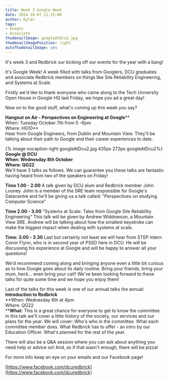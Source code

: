 ```yaml
---
title: Week 3 Google Week
date: 2014-10-07 21:15:00
author: kylar
tags:
- Google
- Associate
thumbnailImage: googleAtDcu2.jpg
thumbnailImagePosition: right
autoThumbnailImage: yes
---
```


It's week 3 and Redbrick our kicking off our events for the year with a bang!

It's Google Week! A week filled with talks from Googlers, DCU graduates and associate Redbrick members on things like Site Reliability Engineering, and Systems at Scale.

Firstly we'd like to thank everyone who came along to the Tech University Open House in Google HQ last Friday, we hope you ad a great day!

Now on to the good stuff, what's coming up this week you say?  

**Hangout on Air - Perspectives on Engineering at Google****  
When: Tuesday October 7th from 5 -6pm  
Where: HG10**  
Hear from Google Engineers, from Dublin and Mountain View. They'll be talking about their path to Google and their career experiences to date.

{% image nocaption right googleAtDcu2.jpg 435px 272px googleAtDcu2%}
**Google @ DCU  
When: Wednesday 8th October  
Where: QG22**  
We'll have 3 talks as follows. We can guarantee you these talks are fantastic having heard from two of the speakers on Friday!  

**Time 1.00 - 2.00** A talk given by DCU alum and Redbrick member John Looney. John is a member of the SRE team responsible for Google's Datacentre and he'll be giving us a talk called: "Perspectives on studying Computer Science"  

**Time 2.00 - 3.00** "Systems at Scale: Tales from Google Site Reliability Engineering" This talk will be given by Andrew Widdowson, a Mountain View SRE. Andrew will be talking about how the smallest keystroke can make the biggest impact when dealing with systems at scale.  

**Time: 3.00 - 3.30** Last but certainly not least we will hear from STEP intern Conor Flynn, who is in second year of PSSD here in DCU. He will be discussing his experience at Google and will be happy to answer all your questions!  

We'd recommend coming along and bringing anyone even a little bit curious as to how Google goes about its daily routine. Bring your friends, bring your mum, heck... even bring your cat!! We've been looking forward to these talks for quite some time and we hope you enjoy them!

Last of the talks for this week is one of our annual talks the annual:  
**Introduction to Redbrick**  
**When: Wednesday 8th at 4pm  
Where: QG22  
****What:** This is a great chance for everyone to get to know the committee. In this talk we'll cover a little history of the society, our services and our plans for the year. We will cover: Who's who in the committee. What each committee member does. What Redbrick has to offer - an intro by our Education Officer. What's planned for the rest of the year.  

There will also be a Q&A session where you can ask about anything you need help or advice on! And, as if that wasn't enough, there will be pizza!

For more info keep an eye on your emails and our Facebook page!

[https://www.facebook.com/dcuredbrick](https://www.facebook.com/dcuredbrick)
